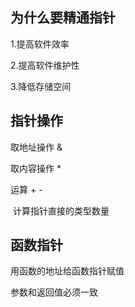## 为什么要精通指针

1.提高软件效率

2.提高软件维护性

3.降低存储空间

## 指针操作

取地址操作 &

取内容操作 *

运算 + -

​	计算指针直接的类型数量

## 函数指针

用函数的地址给函数指针赋值

参数和返回值必须一致